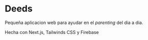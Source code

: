 # Deeds

Pequeña aplicacion web para ayudar en el _parenting_ del dia a dia.

Hecha con Next.js, Tailwinds CSS y Firebase
